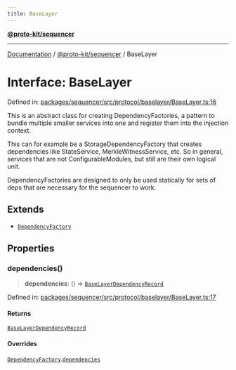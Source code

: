 ```yaml
---
title: BaseLayer
---
```


[**@proto-kit/sequencer**](../README.md)

***

[Documentation](../../../README.md) / [@proto-kit/sequencer](../README.md) / BaseLayer

# Interface: BaseLayer

Defined in: [packages/sequencer/src/protocol/baselayer/BaseLayer.ts:16](https://github.com/proto-kit/framework/blob/b953c754e500c62f01fbbd6d09adfb2f5577269d/packages/sequencer/src/protocol/baselayer/BaseLayer.ts#L16)

This is an abstract class for creating DependencyFactories, a pattern
to bundle multiple smaller services into one and register them into the
injection context.

This can for example be a StorageDependencyFactory that creates dependencies
like StateService, MerkleWitnessService, etc. So in general, services that
are not ConfigurableModules, but still are their own logical unit.

DependencyFactories are designed to only be used statically for sets of
deps that are necessary for the sequencer to work.

## Extends

- [`DependencyFactory`](../../common/interfaces/DependencyFactory.md)

## Properties

### dependencies()

> **dependencies**: () => [`BaseLayerDependencyRecord`](BaseLayerDependencyRecord.md)

Defined in: [packages/sequencer/src/protocol/baselayer/BaseLayer.ts:17](https://github.com/proto-kit/framework/blob/b953c754e500c62f01fbbd6d09adfb2f5577269d/packages/sequencer/src/protocol/baselayer/BaseLayer.ts#L17)

#### Returns

[`BaseLayerDependencyRecord`](BaseLayerDependencyRecord.md)

#### Overrides

[`DependencyFactory`](../../common/interfaces/DependencyFactory.md).[`dependencies`](../../common/interfaces/DependencyFactory.md#dependencies)
